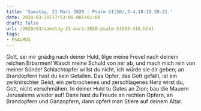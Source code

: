 ```yaml
---
title: 'Samstag, 21 März 2020 : Psalm 51(50),3-4.18-19.20-21.'
date: 2020-03-20T17:53:00.001+01:00
draft: false
url: /2020/03/samstag-21-marz-2020-psalm-51503-418.html
tags: 
- PSALMUS
---
```


Gott, sei mir gnädig nach deiner Huld, tilge meine Frevel nach deinem reichen Erbarmen! Wasch meine Schuld von mir ab, und mach mich rein von meiner Sünde! Schlachtopfer willst du nicht, ich würde sie dir geben; an Brandopfern hast du kein Gefallen. Das Opfer, das Gott gefällt, ist ein zerknirschter Geist, ein zerbrochenes und zerschlagenes Herz wirst du, Gott, nicht verschmähen. In deiner Huld tu Gutes an Zion; bau die Mauern Jerusalems wieder auf! Dann hast du Freude an rechten Opfern, an Brandopfern und Ganzopfern, dann opfert man Stiere auf deinem Altar.